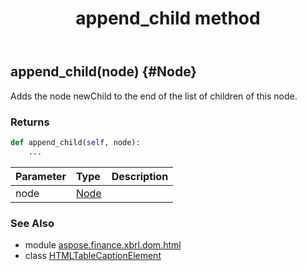 ﻿---
title: append_child method
second_title: Aspose.Finance for Python via .NET API References
description: 
type: docs
weight: 20
url: /python-net/aspose.finance.xbrl.dom.html/htmltablecaptionelement/append_child/
is_root: false
---

## append_child(node) {#Node}

Adds the node newChild to the end of the list of children of this node.

### Returns 





```python
def append_child(self, node):
    ...
```


| Parameter | Type | Description |
| :- | :- | :- |
| node | [Node](/finance/python-net/aspose.finance.xbrl.dom/node) |  |



### See Also
* module [aspose.finance.xbrl.dom.html](../../)
* class [HTMLTableCaptionElement](/finance/python-net/aspose.finance.xbrl.dom.html/htmltablecaptionelement)
